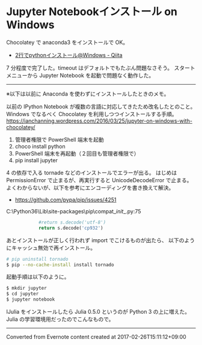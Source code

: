 # Jupyter Notebookインストール on Windows
Chocolatey で anaconda3 をインストールで OK。
- [2行でpythonインストール@Windows - Qiita](http://qiita.com/u1and0/items/d63546c0d64eceab6b41)

7 分程度で完了した。timeout はデフォルトでもたぶん問題なさそう。
スタートメニューから Jupyter Notebook を起動で問題なく動作した。

---

※以下は以前に Anaconda を使わずにインストールしたときのメモ。

以前の IPython Notebook が複数の言語に対応してきたため改名したとのこと。
Windows でなるべく Chocolatey を利用しつつインストールする手順。
https://ianchanning.wordpress.com/2016/03/25/jupyter-on-windows-with-chocolatey/

1. 管理者権限で PowerShell 端末を起動
2. choco install python
3. PowerShell 端末を再起動（２回目も管理者権限で）
4. pip install jupyter

4 の依存で入る tornade などのインストールでエラーが出る。
はじめは PermissionError で止まるが、再実行すると UnicodeDecodeError で止まる。
よくわからないが、以下を参考にエンコーディングを書き換えて解決。
- https://github.com/pypa/pip/issues/4251

C:\Python36\Lib\site-packages\pip\compat\__init__.py:75
``` python
            #return s.decode('utf-8')
            return s.decode('cp932')
```

あとインストールが正しく行われず import でこけるものが出たら、
以下のようにキャッシュ無効で再インストール。
```bash
# pip uninstall tornado
$ pip --no-cache-install install tornado
```

起動手順は以下のように。
```bash
$ mkdir jupyter
$ cd jupyter
$ jupyter notebook
```

IJulia をインストールしたら Julia 0.5.0 というのが Python 3 の上に増えた。
Julia の学習環境用だったのでこんなもので。

------------------------------------------------------------------------

Converted from Evernote content created at 2017-02-26T15:11:12+09:00